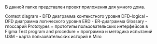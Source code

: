 В данной папке представлен проект приложения для умного дома.

Context diagram - DFD диаграмма контекстного уровня
DFD-logical - DFD диаграмма логического уровня
ERD - ER-диаграмма
Glossary - глоссарий
Prototypes = прототипы пользовательских интерфейсов в Figma
Test program and procedure = программа и методика испытаний
USM - карта пользовательских историй в Miro
